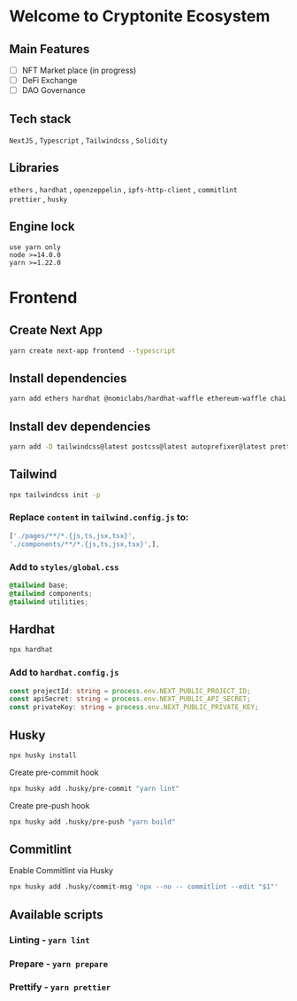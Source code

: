 # Welcome to Cryptonite Ecosystem

## Main Features
- [ ] NFT Market place (in progress)
- [ ] DeFi Exchange
- [ ] DAO Governance

## Tech stack
`NextJS` , `Typescript` , `Tailwindcss` , `Solidity`

## Libraries
`ethers` , `hardhat` , `openzeppelin` , `ipfs-http-client` , `commitlint` \
`prettier` , `husky` 

## Engine lock

`use yarn only` \
`node >=14.0.0` \
`yarn >=1.22.0` 

#  Frontend

## Create Next App

```bash
yarn create next-app frontend --typescript
```

## Install dependencies
```bash
yarn add ethers hardhat @nomiclabs/hardhat-waffle ethereum-waffle chai @nomiclabs/hardhat-ethers web3modal @openzeppelin/contracts ipfs-http-client@50.1.2 axios
```

## Install dev dependencies
```bash
yarn add -D tailwindcss@latest postcss@latest autoprefixer@latest prettier @commitlint/config-conventional @commitlint/cli
```
## Tailwind
```bash
npx tailwindcss init -p
```
### Replace `content` in `tailwind.config.js` to:
```javascript 
['./pages/**/*.{js,ts,jsx,tsx}',
'./components/**/*.{js,ts,jsx,tsx}',],
```

### Add to `styles/global.css`
```css
@tailwind base;
@tailwind components;
@tailwind utilities;
```
## Hardhat
```bash
npx hardhat
```

### Add to `hardhat.config.js`
```typescript
const projectId: string = process.env.NEXT_PUBLIC_PROJECT_ID;
const apiSecret: string = process.env.NEXT_PUBLIC_API_SECRET;
const privateKey: string = process.env.NEXT_PUBLIC_PRIVATE_KEY;
```

## Husky
```bash
npx husky install
```

Create pre-commit hook
```bash
npx husky add .husky/pre-commit "yarn lint"
```

Create pre-push hook
```bash
npx husky add .husky/pre-push "yarn build"
````

## Commitlint

Enable Commitlint via Husky
```bash
npx husky add .husky/commit-msg 'npx --no -- commitlint --edit "$1"'
````




## Available scripts
### Linting - `yarn lint`
### Prepare - `yarn prepare`
### Prettify - `yarn prettier`


